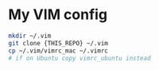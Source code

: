 # My VIM config

```bash
mkdir ~/.vim
git clone {THIS_REPO} ~/.vim
cp ~/.vim/vimrc_mac ~/.vimrc
# if on Ubuntu copy vimrc_ubuntu instead
```

